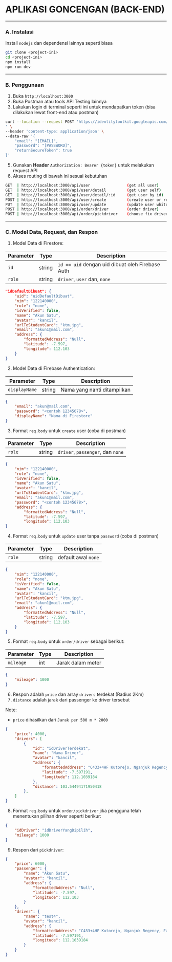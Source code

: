 # APLIKASI GONCENGAN (BACK-END)
-----
### A. Instalasi
Install `nodejs` dan dependensi lainnya seperti biasa
```bash
git clone <project-ini>
cd <project-ini>
npm install
npm run dev
```
-----
### B. Penggunaan
1. Buka `http://localhost:3000`
2. Buka Postman atau tools API Testing lainnya
3. Lakukan login di terminal seperti ini untuk mendapatkan token (bisa dilakukan lewat front-end atau postman)
   
```bash
curl --location --request POST 'https://identitytoolkit.googleapis.com/v1/accounts:signInWithPassword?key=[API_KEY_FIREBASE]
' \
--header 'content-type: application/json' \
--data-raw '{
    "email": "[EMAIL]",
    "password": "[PASSWORD]",
    "returnSecureToken": true
}'
```
  
5. Gunakan **Header** `Authorization: Bearer {token}` untuk melakukan request API
6. Akses routing di bawah ini sesuai kebutuhan

```bash
GET  | http://localhost:3000/api/user                (get all user)
GET  | http://localhost:3000/api/user/detail         (get user self)
GET  | http://localhost:3000/api/user/detail/:id     (get user by id)
POST | http://localhost:3000/api/user/create         (create user or registration)
PUT  | http://localhost:3000/api/user/update         (update user whitout password)
POST | http://localhost:3000/api/order/driver        (order driver)
POST | http://localhost:3000/api/order/pickdriver    (choose fix driver)
```
-----
### C. Model Data, Request, dan Respon

1. Model Data di Firestore:
   
| Parameter     | Type   | Description                     |
|---------------|--------|---------------------------------|
| `id`          | string | `id == uid` dengan uid dibuat oleh Firebase Auth              |
| `role`        | string | `driver`, `user` dan, `none`    |

```json
"idDefaultDibuat": {
    "uid": "uidDefaultDibuat",
    "nim": "122140000",
    "role": "none",
    "isVerified": false,
    "name": "Akun Satu",
    "avatar": "kancil",
    "urlToStudentCard": "ktm.jpg",
    "email": "akun1@mail.com",
    "address": {
        "formattedAddress": "Null",
        "latitude": -7.597,
        "longitude": 112.103
    }
}
```

2. Model Data di Firebase Authentication:

| Parameter     | Type   | Description                     |
|---------------|--------|---------------------------------|
| `displayName` | string | Nama yang nanti ditampilkan     |

```json
{
    "email": "akun@mail.com",
    "password": "<contoh 12345678>",
    "displayName": "Nama di Firestore"
}
```

3. Format `req.body` untuk `create` user (coba di postman)

| Parameter     | Type   | Description                     |
|---------------|--------|---------------------------------|
| `role`        | string | `driver`, `passenger`, dan `none`    |

```json
{
    "nim": "122140000",
    "role": "none",
    "isVerified": false,
    "name": "Akun Satu",
    "avatar": "kancil",
    "urlToStudentCard": "ktm.jpg",
    "email": "akun1@mail.com",
    "password": "<contoh 12345678>",
    "address": {
        "formattedAddress": "Null",
        "latitude": -7.597,
        "longitude": 112.103
}
```

4. Format `req.body` untuk `update` user tanpa `password` (coba di postman)

| Parameter     | Type   | Description                     |
|---------------|--------|---------------------------------|
| `role`        | string | default awal `none`    |

```json
{
    "nim": "122140000",
    "role": "none",
    "isVerified": false,
    "name": "Akun Satu",
    "avatar": "kancil",
    "urlToStudentCard": "ktm.jpg",
    "email": "akun1@mail.com",
    "address": {
        "formattedAddress": "Null",
        "latitude": -7.597,
        "longitude": 112.103
    }
}
```

5. Format `req.body` untuk `order/driver` sebagai berikut:

| Parameter     | Type   | Description                     |
|---------------|--------|---------------------------------|
| `mileage`     | int | Jarak dalam meter               |

```json
{
    "mileage": 1000
}
```

6. Respon adalah `price` dan array `drivers` terdekat (Radius 2Km)
7. `distance` adalah jarak dari passenger ke driver tersebut

Note: 
- `price` dihasilkan dari `Jarak per 500 m * 2000`

```json
{
    "price": 4000,
    "drivers": [
        {
            "id": "idDriverTerdekat",
            "name": "Nama Driver",
            "avatar": "kancil",
            "address": {
                "formattedAddress": "C433+4HF Kutorejo, Nganjuk Regency, East Java, Indonesia",
                "latitude": -7.597191,
                "longitude": 112.1039184
            },
            "distance": 103.54494171950418
        },    
    ]
}
```

8. Format `req.body` untuk `order/pickdriver` jika pengguna telah menentukan pilihan driver seperti berikur:

```json
{
    "idDriver": "idDriverYangDipilih",
    "mileage": 1000
}
```
9. Respon dari `pickdriver`:

```json
{
    "price": 6000,
    "passenger": {
        "name": "Akun Satu",
        "avatar": "kancil",
        "address": {
            "formattedAddress": "Null",
            "latitude": -7.597,
            "longitude": 112.103
        }
    },
    "driver": {
        "name": "test4",
        "avatar": "kancil",
        "address": {
            "formattedAddress": "C433+4HF Kutorejo, Nganjuk Regency, East Java, Indonesia",
            "latitude": -7.597191,
            "longitude": 112.1039184
        }
    }
}
```
